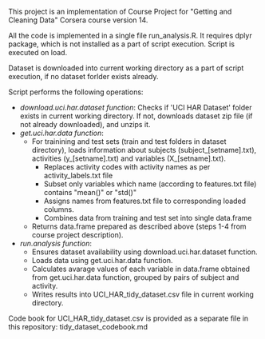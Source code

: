 This project is an implementation of Course Project for "Getting and Cleaning Data" Corsera course version 14.

All the code is implemented in a single file run_analysis.R.
It requires dplyr package, which is not installed as a part of script execution.
Script is executed on load.

Dataset is downloaded into current working directory as a part of script execution,
if no dataset forlder exists already.

Script performs the following operations:

- *download.uci.har.dataset function*: Checks if 'UCI HAR Dataset' folder exists in current working directory. If not, downloads dataset zip file (if not already downloaded), and unzips it.
- *get.uci.har.data function*:
	- For trainining and test sets (train and test folders in dataset directory), loads information about subjects (subject_[setname].txt), activities (y_[setname].txt) and variables (X_[setname].txt).
		- Replaces activity codes with activity names as per activity_labels.txt file
		- Subset only variables which name (according to features.txt file) contains "mean()" or "std()"
		- Assigns names from features.txt file to corresponding loaded columns.
		- Combines data from training and test set into single data.frame
	- Returns data.frame prepared as described above (steps 1-4 from course project description).
- *run.analysis function*:
	- Ensures dataset availability using download.uci.har.dataset function.
	- Loads data using get.uci.har.data function.
	- Calculates avarage values of each variable in data.frame obtained from get.uci.har.data function, grouped by pairs of subject and activity.
	- Writes results into UCI_HAR_tidy_dataset.csv file in current working directory.
	
Code book for UCI_HAR_tidy_dataset.csv is provided as a separate file in this repository: tidy_dataset_codebook.md

